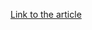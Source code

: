 [Link to the article](https://cert.lv/en/2023/12/latvian-cyber-security-experts-participate-in-nato-exercise-cyber-coalition)
